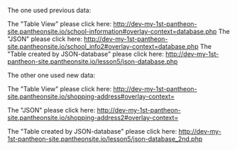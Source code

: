 The one used previous data:

The "Table View" please click here: http://dev-my-1st-pantheon-site.pantheonsite.io/school-information#overlay-context=database.php
The "JSON" please click here: http://dev-my-1st-pantheon-site.pantheonsite.io/school_info2#overlay-context=database.php
The "Table created by JSON-database" please click here: http://dev-my-1st-pantheon-site.pantheonsite.io/lesson5/json-database.php


The other one used new data:

The "Table View" please click here: http://dev-my-1st-pantheon-site.pantheonsite.io/shopping-address#overlay-context=

The "JSON" please click here: http://dev-my-1st-pantheon-site.pantheonsite.io/shopping-address2#overlay-context=

The "Table created by JSON-database" please click here: http://dev-my-1st-pantheon-site.pantheonsite.io/lesson5/json-database_2nd.php
